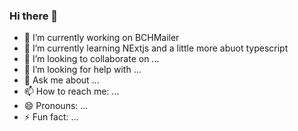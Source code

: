 ### Hi there 👋


- 🔭 I’m currently working on BCHMailer
- 🌱 I’m currently learning NExtjs and a little more abuot typescript
- 👯 I’m looking to collaborate on ...
- 🤔 I’m looking for help with ...
- 💬 Ask me about ...
- 📫 How to reach me: ...
- 😄 Pronouns: ...
- ⚡ Fun fact: ...

